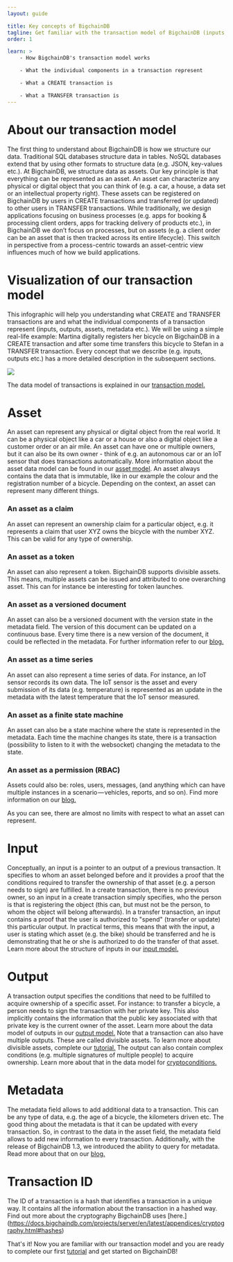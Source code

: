```yaml
---
layout: guide

title: Key concepts of BigchainDB
tagline: Get familiar with the transaction model of BigchainDB (inputs, outputs, assets, transactions).
order: 1

learn: >
    - How BigchainDB's transaction model works

    - What the individual components in a transaction represent

    - What a CREATE transaction is

    - What a TRANSFER transaction is
---
```


# About our transaction model

The first thing to understand about BigchainDB is how we structure our data. Traditional SQL databases structure data in tables. NoSQL databases extend that by using other formats to structure data (e.g. JSON, key-values etc.). At BigchainDB, we structure data as assets. Our key principle is that everything can be represented as an asset. An asset can characterize any physical or digital object that you can think of (e.g. a car, a house, a data set or an intellectual property right).
These assets can be registered on BigchainDB by users in CREATE transactions and transferred (or updated) to other users in TRANSFER transactions.
While traditionally, we design applications focusing on business processes (e.g. apps for booking & processing client orders, apps for tracking delivery of products etc.), in BigchainDB we don’t focus on processes, but on assets (e.g. a client order can be an asset that is then tracked across its entire lifecycle). This switch in perspective from a process-centric towards an asset-centric view influences much of how we build applications.

# Visualization of our transaction model

This infographic will help you understanding what CREATE and TRANSFER transactions are and what the individual components of a transaction represent (inputs, outputs, assets, metadata etc.). We will be using a simple real-life example: Martina digitally registers her bicycle on BigchainDB in a CREATE transaction and after some time transfers this bicycle to Stefan in a TRANSFER transaction.
Every concept that we describe (e.g. inputs, outputs etc.) has a more detailed description in the subsequent sections.

![](../diagram.svg)

The data model of transactions is explained in our [transaction model.](https://docs.bigchaindb.com/projects/server/en/latest/data-models/transaction-model.html)

# Asset

An asset can represent any physical or digital object from the real world. It can be a physical object like a car or a house or also a digital object like a customer order or an air mile. An asset can have one or multiple owners, but it can also be its own owner - think of e.g. an autonomous car or an IoT sensor that does transactions automatically. More information about the asset data model can be found in our [asset model](https://docs.bigchaindb.com/projects/server/en/latest/data-models/asset-model.html). An asset always contains the data that is immutable, like in our example the colour and the registration number of a bicycle. Depending on the context, an asset can represent many different things.

### An asset as a claim

An asset can represent an ownership claim for a particular object, e.g. it represents a claim that user XYZ owns the bicycle with the number XYZ. This can be valid for any type of ownership.

### An asset as a token

An asset can also represent a token. BigchainDB supports divisible assets. This means, multiple assets can be issued and attributed to one overarching asset. This can for instance be interesting for token launches.

### An asset as a versioned document

An asset can also be a versioned document with the version state in the metadata field. The version of this document can be updated on a continuous base. Every time there is a new version of the document, it could be reflected in the metadata. For further information refer to our [blog.](https://blog.bigchaindb.com/crab-create-retrieve-append-burn-b9f6d111f460)

### An asset as a time series

An asset can also represent a time series of data. For instance, an IoT sensor records its own data. The IoT sensor is the asset and every submission of its data (e.g. temperature) is represented as an update in the metadata with the latest temperature that the IoT sensor measured.

### An asset as a finite state machine

An asset can also be a state machine where the state is represented in the metadata. Each time the machine changes its state, there is a transaction (possibility to listen to it with the websocket) changing the metadata to the state.

### An asset as a permission (RBAC)

Assets could also be: roles, users, messages, (and anything which can have multiple instances in a scenario — vehicles, reports, and so on). Find more information on our [blog.](https://blog.bigchaindb.com/role-based-access-control-for-bigchaindb-assets-b7cada491997)

As you can see, there are almost no limits with respect to what an asset can represent.

# Input

Conceptually, an input is a pointer to an output of a previous transaction. It specifies to whom an asset belonged before and it provides a proof that the conditions required to transfer the ownership of that asset (e.g. a person needs to sign) are fulfilled. In a create transaction, there is no previous owner, so an input in a create transaction simply specifies, who the person is that is registering the object (this can, but must not be the person, to whom the object will belong afterwards). In a transfer transaction, an input contains a proof that the user is authorized to "spend" (transfer or update) this particular output. In practical terms, this means that with the input, a user is stating which asset (e.g. the bike) should be transferred and he is demonstrating that he or she is authorized to do the transfer of that asset. Learn more about the structure of inputs in our [input model.](https://docs.bigchaindb.com/projects/server/en/latest/data-models/inputs-outputs.html#inputs)

# Output

A transaction output specifies the conditions that need to be fulfilled to acquire ownership of a specific asset. For instance: to transfer a bicycle, a person needs to sign the transaction with her private key. This also implicitly contains the information that the public key associated with that private key is the current owner of the asset. Learn more about the data model of outputs in our [output model.](https://docs.bigchaindb.com/projects/server/en/latest/data-models/inputs-outputs.html#outputs)
Note that a transaction can also have multiple outputs. These are called divisible assets. To learn more about divisible assets, complete our [tutorial.](../tutorial-token-launch/) The output can also contain complex conditions (e.g. multiple signatures of multiple people) to acquire ownership. Learn more about that in the data model for [cryptoconditions.]( https://docs.bigchaindb.com/projects/server/en/latest/data-models/conditions.html)

# Metadata

The metadata field allows to add additional data to a transaction. This can be any type of data, e.g. the age of a bicycle, the kilometers driven etc. The good thing about the metadata is that it can be updated with every transaction. So, in contrast to the data in the asset field, the metadata field allows to add new information to every transaction. Additionally, with the release of BigchainDB 1.3, we introduced the ability to query for metadata. Read more about that on our [blog.](https://blog.bigchaindb.com/bigchaindb-version-1-3-7940cc60c767)

# Transaction ID

The ID of a transaction is a hash that identifies a transaction in a unique way. It contains all the information about the transaction in a hashed way. Find out more about the cryptography BigchainDB uses [here.] (https://docs.bigchaindb.com/projects/server/en/latest/appendices/cryptography.html#hashes)

That's it! Now you are familiar with our transaction model and you are ready to complete our first [tutorial](../tutorial-car-telemetry-app/) and get started on BigchainDB!
